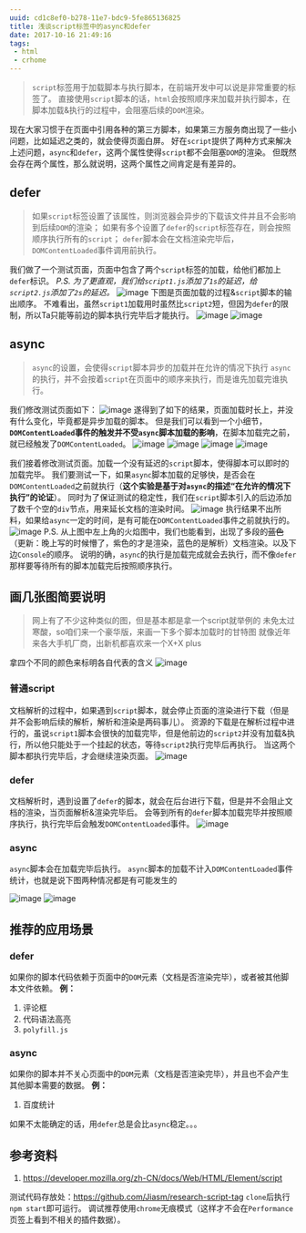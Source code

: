 ```yaml
---
uuid: cd1c8ef0-b278-11e7-bdc9-5fe865136825
title: 浅谈script标签中的async和defer
date: 2017-10-16 21:49:16
tags:
 - html
 - crhome
---
```


> `script`标签用于加载脚本与执行脚本，在前端开发中可以说是非常重要的标签了。
> 直接使用`script`脚本的话，`html`会按照顺序来加载并执行脚本，在脚本加载&执行的过程中，会阻塞后续的`DOM`渲染。  

<!-- more -->

现在大家习惯于在页面中引用各种的第三方脚本，如果第三方服务商出现了一些小问题，比如延迟之类的，就会使得页面白屏。
好在`script`提供了两种方式来解决上述问题，`async`和`defer`，这两个属性使得`script`都不会阻塞`DOM`的渲染。
但既然会存在两个属性，那么就说明，这两个属性之间肯定是有差异的。

## defer

> 如果`script`标签设置了该属性，则浏览器会异步的下载该文件并且不会影响到后续`DOM`的渲染；
> 如果有多个设置了`defer`的`script`标签存在，则会按照顺序执行所有的`script`；
> `defer`脚本会在文档渲染完毕后，`DOMContentLoaded`事件调用前执行。

我们做了一个测试页面，页面中包含了两个`script`标签的加载，给他们都加上`defer`标识。
*P.S. 为了更直观，我们给`script1.js`添加了`1s`的延迟，给`script2.js`添加了`2s`的延迟。*
![image](https://user-images.githubusercontent.com/9568094/31616879-896dbbe0-b253-11e7-9f72-8f259c412a44.png)
下图是页面加载的过程&`script`脚本的输出顺序。
不难看出，虽然`script1`加载用时虽然比`script2`短，但因为`defer`的限制，所以Ta只能等前边的脚本执行完毕后才能执行。
![image](https://user-images.githubusercontent.com/9568094/31616627-d051b918-b252-11e7-848e-0aa60c24ea61.png)
![image](https://user-images.githubusercontent.com/9568094/31617239-558931f0-b254-11e7-844e-309936c48ffa.png)

## async

> `async`的设置，会使得`script`脚本异步的加载并在允许的情况下执行
> `async`的执行，并不会按着`script`在页面中的顺序来执行，而是谁先加载完谁执行。

我们修改测试页面如下：
![image](https://user-images.githubusercontent.com/9568094/31617555-1feaed6c-b255-11e7-8cea-447e99d4e1b3.png)
遂得到了如下的结果，页面加载时长上，并没有什么变化，毕竟都是异步加载的脚本。
但是我们可以看到一个小细节，**`DOMContentLoaded`事件的触发并不受`async`脚本加载的影响**，在脚本加载完之前，就已经触发了`DOMContentLoaded`。
![image](https://user-images.githubusercontent.com/9568094/31617632-4f5b4b78-b255-11e7-8641-7d03a5e027b2.png)
![image](https://user-images.githubusercontent.com/9568094/31617946-3e7b7a16-b256-11e7-9ca4-f66c1f709ba3.png)
![image](https://user-images.githubusercontent.com/9568094/31617686-833da8fa-b255-11e7-8080-d7a2e85b53a2.png)
![image](https://user-images.githubusercontent.com/9568094/31617731-a3864a18-b255-11e7-8283-d48e4f5e30cb.png)

我们接着修改测试页面。加载一个没有延迟的`script`脚本，使得脚本可以即时的加载完毕。
我们要测试一下，如果`async`脚本加载的足够快，是否会在`DOMContentLoaded`之前就执行（**这个实验是基于对`async`的描述“在允许的情况下执行”的论证**）。
同时为了保证测试的稳定性，我们在`script`脚本引入的后边添加了数千个空的`div`节点，用来延长文档的渲染时间。
![image](https://user-images.githubusercontent.com/9568094/31618663-29873404-b258-11e7-8333-b113aa95c0ae.png)
执行结果不出所料，如果给`async`一定的时间，是有可能在`DOMContentLoaded`事件之前就执行的。
![image](https://user-images.githubusercontent.com/9568094/31619033-314a03dc-b259-11e7-862f-17a0317920bb.png)
P.S. 从上图中左上角的火焰图中，我们也能看到，出现了多段的~~蓝色~~（更新：晚上写的时候懵了，紫色的才是渲染，蓝色的是解析）文档渲染。以及下边`Console`的顺序。
说明的确，`async`的执行是加载完成就会去执行，而不像`defer`那样要等待所有的脚本加载完后按照顺序执行。

## 画几张图简要说明

> 网上有了不少这种类似的图，但是基本都是拿一个script就举例的
> 未免太过寒酸，so咱们来一个豪华版，来画一下多个脚本加载时的甘特图
> 就像近年来各大手机厂商，出新机都喜欢来一个X+X plus

拿四个不同的颜色来标明各自代表的含义
![image](https://user-images.githubusercontent.com/9568094/31619989-a874ae42-b25b-11e7-9a80-e0f644f27849.png)


### 普通script

文档解析的过程中，如果遇到`script`脚本，就会停止页面的渲染进行下载（但是并不会影响后续的解析，解析和渲染是两码事儿）。
资源的下载是在解析过程中进行的，虽说`script1`脚本会很快的加载完毕，但是他前边的`script2`并没有加载&执行，所以他只能处于一个挂起的状态，等待`script2`执行完毕后再执行。
当这两个脚本都执行完毕后，才会继续渲染页面。
![image](https://user-images.githubusercontent.com/9568094/31621391-39849b1a-b25f-11e7-9301-641b1bc07155.png)

### defer

文档解析时，遇到设置了`defer`的脚本，就会在后台进行下载，但是并不会阻止文档的渲染，当页面解析&渲染完毕后。
会等到所有的`defer`脚本加载完毕并按照顺序执行，执行完毕后会触发`DOMContentLoaded`事件。
![image](https://user-images.githubusercontent.com/9568094/31621324-046d4a44-b25f-11e7-9d15-fe4d6a5726ae.png)

### async

`async`脚本会在加载完毕后执行。
`async`脚本的加载不计入`DOMContentLoaded`事件统计，也就是说下图两种情况都是有可能发生的

![image](https://user-images.githubusercontent.com/9568094/31621170-b4cc0ef8-b25e-11e7-9980-99feeb9f5042.png)
![image](https://user-images.githubusercontent.com/9568094/31622216-6c37db9c-b261-11e7-8bd3-79e5d4ddd4d0.png)

## 推荐的应用场景

### defer

如果你的脚本代码依赖于页面中的`DOM`元素（文档是否渲染完毕），或者被其他脚本文件依赖。
**例：**
1. 评论框
2. 代码语法高亮
3. `polyfill.js`

### async

如果你的脚本并不关心页面中的`DOM`元素（文档是否渲染完毕），并且也不会产生其他脚本需要的数据。
**例：**
1. 百度统计

如果不太能确定的话，用`defer`总是会比`async`稳定。。。

## 参考资料

1. https://developer.mozilla.org/zh-CN/docs/Web/HTML/Element/script

测试代码存放处：https://github.com/Jiasm/research-script-tag
`clone`后执行`npm start`即可运行。
调试推荐使用`chrome`无痕模式（这样才不会在`Performance`页签上看到不相关的插件数据）。

